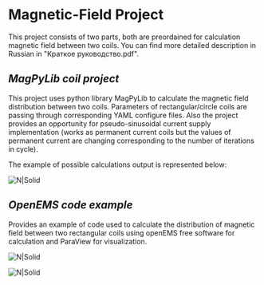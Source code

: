 # Magnetic-Field Project

This project consists of two parts, both are preordained for calculation magnetic field between two coils. You can find more detailed description in Russian in "Краткое руководство.pdf".

## _MagPyLib coil project_

This project uses python library MagPyLib to calculate the magnetic field distribution between two coils. Parameters of rectangular/circle coils are passing through corresponding YAML configure files. Also the project provides an opportunity for pseudo-sinusoidal current supply implementation (works as permanent current coils but the values of permanent current are changing corresponding to the number of iterations in cycle).

The example of possible calculations output is represented below:

![N|Solid](https://user-images.githubusercontent.com/63719570/136214517-1443c283-f3b4-409e-bb7c-cb305b95cad8.png)

## _OpenEMS code example_

Provides an example of code used to calculate the distribution of magnetic field between two rectangular coils using openEMS free software for calculation and ParaView for visualization.

![N|Solid](https://user-images.githubusercontent.com/63719570/136210584-c164fdfd-1ccb-416e-a8f4-ab8c34149117.png)

![N|Solid](https://user-images.githubusercontent.com/63719570/136210479-8596de61-8cf1-424f-9b6c-d4201fce7b7d.png) 
